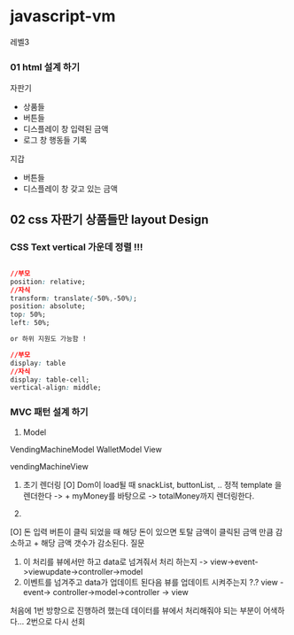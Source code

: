 # javascript-vm
레벨3


### 01 html 설계 하기 

자판기 
* 상품들 
* 버튼들 
* 디스플레이 창 입력된 금액
* 로그 창 행동들 기록 

지갑 
* 버튼들
* 디스플레이 창 갖고 있는 금액

## 02 css 자판기 상품들만 layout Design

### CSS Text vertical 가운데 정렬 !!!

```css

//부모
position: relative;
//자식
transform: translate(-50%,-50%);
position: absolute;
top: 50%;
left: 50%;

or 하위 지원도 가능함 ! 

//부모
display: table
//자식
display: table-cell;
vertical-align: middle;


```

### MVC 패턴 설계 하기 



1. Model 

VendingMachineModel
WalletModel
View


vendingMachineView 

1. 초기 렌더링 
[O] Dom이 load될 때  snackList, buttonList, .. 정적 template 을 렌더한다 
 -> + myMoney를 바탕으로 -> totalMoney까지 렌더링한다.

2.
[O] 돈 입력 버튼이 클릭 되었을 때 해당 돈이 있으면  토탈 금액이 클릭된 금액 만큼 감소하고 + 해당 금액 갯수가 감소된다. 
질문  
1. 이 처리를 뷰에서만 하고 data로 넘겨줘서 처리 하는지 ->  view->event->viewupdate->controller->model
2. 이벤트를 넘겨주고 data가 업데이트 된다음 뷰를 업데이트 시켜주는지 ?.?
view -event-> controller->model->controller -> view

처음에 1번 방향으로 진행하려 했는데 데이터를 뷰에서 처리해줘야 되는 부분이 어색하다... 
2번으로 다시 선회 

